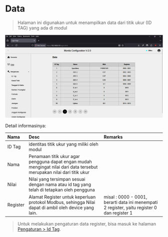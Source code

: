 # Data

> Halaman ini digunakan untuk menampilkan data dari titik ukur (ID TAG) yang ada di modul

![data_module](../assets/images/data.png)

Detail informasinya:

|Nama|Desc|Remarks|
|:---|:---|:------|
|ID Tag|identitas titik ukur yang miliki oleh modul||
|Nama|Penamaan titik ukur agar pengguna dapat engan mudah mengingat nilai dari data tersebut merupakan nilai dari titik ukur||
|Nilai|Nilai yang tersimpan sesuai dengan nama atau id tag yang telah di tetapkan oleh pengguna||
|Register|Alamat Register untuk keperluan protokol Modbus, sehingga Nilai dapat di ambil oleh device yang lain. |misal : 0000 - 0001, berarti data ini menempati 2 register, yaitu register 0 dan register 1|



> Untuk melakukan pengaturan data register, bisa masuk ke halaman [Pengaturan > Id Tag](menu/pengaturan/m_p_idtag.md).


